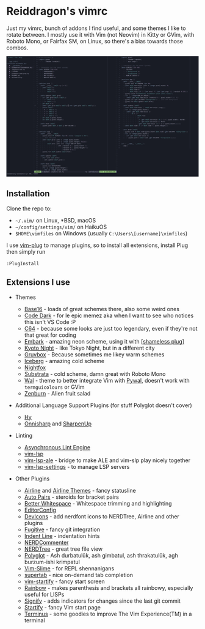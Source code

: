 # Reiddragon's vimrc

Just my vimrc, bunch of addons I find useful, and some themes I like to rotate
between. I mostly use it with Vim (not Neovim) in Kitty or GVim, with Roboto
Mono, or Fairfax SM, on Linux, so there's a bias towards those combos.


![](img/vimrc.png)


## Installation
Clone the repo to:

- `~/.vim/` on Linux, \*BSD, macOS
- `~/config/settings/vim/` on HaikuOS
- `$HOME\vimfiles` on Windows (usually `C:\Users\[username]\vimfiles`)

I use [vim-plug](https://github.com/junegunn/vim-plug) to manage plugins, so to
install all extensions, install Plug then simply run

```
:PlugInstall
```

## Extensions I use
- Themes
    - [Base16](https://github.com/chriskempson/base16-vim) - loads of great
    schemes there, also some weird ones
    - [Code Dark](https://github.com/tomasiser/vim-code-dark) - for le epic
    memez aka when I want to see who notices this isn't VS Code :P
    - [C64](https://github.com/tssm/c64-vim-color-scheme) - because some looks
    are just too legendary, even if they're not that great for coding
    - [Embark](https://github.com/embark-theme/konsole/) - amazing neon scheme,
    using it with [\[shameless
    plug\]](https://github.com/Reiddragon/embark-konsole)
    - [Kyoto Night](https://github.com/laniusone/kyotonight.vim) - like Tokyo
    Night, but in a different city
    - [Gruvbox](https://github.com/morhetz/gruvbox) - Because sometimes me
    likey warm schemes
    - [Iceberg](https://github.com/cocopon/iceberg.vim) - amazing cold scheme
    - [Nightfox](https://github.com/EdenEast/nightfox.nvim)
    - [Substrata](https://github.com/arzg/vim-substrata) - cold scheme, damn
    great with Roboto Mono
    - [Wal](https://github.com/dylanaraps/wal.vim) - theme to better integrate Vim with [Pywal](https://github.com/dylanaraps/pywal/), doesn't work with `termguicolours` or GVim
    - [Zenburn](https://github.com/jnurmine/Zenburn) - Alien fruit salad

- Additional Language Support Plugins (for stuff Polyglot doesn't cover)
    - [Hy](https://github.com/hylang/vim-hy)
    - [Onnisharp](https://github.com/OmniSharp/Omnisharp-vim) and
    [SharpenUp](https://github.com/nickspoons/vim-sharpenup)

- Linting
    - [Asynchronous Lint Engine](https://github.com/dense-analysis/ale)
    - [vim-lsp](https://github.com/prabirshrestha/vim-lsp)
    - [vim-lsp-ale](https://github.com/rhysd/vim-lsp-ale) - bridge to make ALE and vim-slp play nicely together
    - [vim-lsp-settings](https://github.com/mattn/vim-lsp-settings) - to manage LSP servers

- Other Plugins
    - [Airline](https://github.com/vim-airline/vim-airline) and [Airline
    Themes](https://github.com/vim-airline/vim-airline-themes) - fancy
    statusline
    - [Auto Pairs](https://github.com/jiangmiao/auto-pairs) - steroids for
    bracket pairs
    - [Better Whitespace](https://github.com/ntpeters/vim-better-whitespace) -
    Whitespace trimming and highlighting
    - [EditorConfig](https://github.com/editorconfig/editorconfig-vim)
    - [DevIcons](https://github.com/ryanoasis/vim-devicons) - add nerdfont
    icons to NERDTree, Airline and other plugins
    - [Fugitive](https://github.com/tpope/vim-fugitive) - fancy git integration
    - [Indent Line](https://github.com/yggdroot/indentline) - indentation hints
    - [NERDCommenter](https://github.com/preservim/nerdcommenter)
    - [NERDTree](https://github.com/preservim/nerdtree) - great tree file view
    - [Polyglot](https://github.com/sheerun/vim-polyglot) - Ash durbatulûk, ash
    gimbatul, ash thrakatulûk, agh burzum-ishi krimpatul
    - [Vim-Slime](https://github.com/jpalardy/vim-slime) - for REPL shennanigans
    - [supertab](https://github.com/ervandew/supertab) - nice on-demand tab
    completion
    - [vim-startify](https://github.com/mhinz/vim-startify) - fancy start
    screen
    - [Rainbow](https://github.com/luochen1990/rainbow) - makes parenthesis and
    brackets all rainbowy, especially useful for LISPs
    - [Signify](https://github.com/mhinz/vim-signify) - adds indicators for
    changes since the last git commit
    - [Startify](https://github.com/mhinz/vim-startify) - fancy Vim start page
    - [Terminus](https://github.com/wincent/terminus) - some goodies to improve
    The Vim Experience(TM) in a terminal




